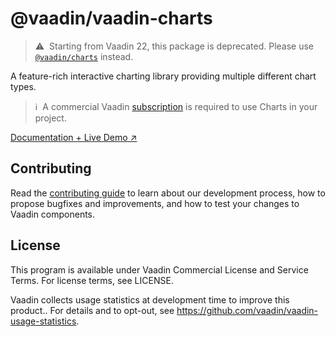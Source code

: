 # @vaadin/vaadin-charts

> ⚠️&nbsp; Starting from Vaadin 22, this package is deprecated.
> Please use [`@vaadin/charts`](https://www.npmjs.com/package/@vaadin/charts) instead.

A feature-rich interactive charting library providing multiple different chart types.

> ℹ️&nbsp; A commercial Vaadin [subscription](https://vaadin.com/pricing) is required to use Charts in your project.

[Documentation + Live Demo ↗](https://charts.demo.vaadin.com/vaadin-charts/)

## Contributing

Read the [contributing guide](https://vaadin.com/docs/latest/guide/contributing/overview) to learn about our development process, how to propose bugfixes and improvements, and how to test your changes to Vaadin components.

## License

This program is available under Vaadin Commercial License and Service Terms. For license terms, see LICENSE.

Vaadin collects usage statistics at development time to improve this product..
For details and to opt-out, see https://github.com/vaadin/vaadin-usage-statistics.
